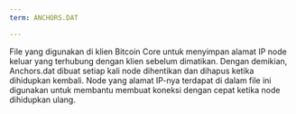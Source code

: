 ```yaml
---
term: ANCHORS.DAT

---
```

File yang digunakan di klien Bitcoin Core untuk menyimpan alamat IP node keluar yang terhubung dengan klien sebelum dimatikan. Dengan demikian, Anchors.dat dibuat setiap kali node dihentikan dan dihapus ketika dihidupkan kembali. Node yang alamat IP-nya terdapat di dalam file ini digunakan untuk membantu membuat koneksi dengan cepat ketika node dihidupkan ulang.